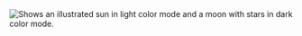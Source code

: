 <picture>
  <source media="(prefers-color-scheme: dark)" srcset="https://raw.githubusercontent.com/DIYLabsED/Portal2D/refs/heads/main/repo_assets/logo-transparent-white.svg">
  <source media="(prefers-color-scheme: light)" srcset="https://raw.githubusercontent.com/DIYLabsED/Portal2D/refs/heads/main/repo_assets/logo-transparent-black.svg">
  <img alt="Shows an illustrated sun in light color mode and a moon with stars in dark color mode." src="https://user-images.githubusercontent.com/25423296/163456779-a8556205-d0a5-45e2-ac17-42d089e3c3f8.png">
</picture>